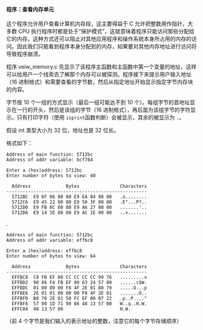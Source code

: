 #### 程序：查看内存单元

这个程序允许用户查看计算机内存段，这主要得益于 C 允许把整数用作指针。大多数 CPU 执行程序时都是处于“保护模式”，这就意味着程序只能访问那些分配给它的内存。这种方式还可以阻止对其他应用程序和操作系统本身所占用的内存的访问。因此我们只能看到程序本身分配到的内存，如果要对其他内存地址进行访问将导致程序崩溃。

程序 veiw_memory.c 先显示了该程序主函数和主函数中第一个变量的地址，这样可以给用户一个线索去了解那个内存可以被探测。程序接下来提示用户输入地址（16 进制格式）和需要查看的字节数，然后从指定地址开始显示指定字节内存块的内容。

字节按 10 个一组的方式显示（最后一组可能达不到 10 个）。每组字节的首地址显示在一行的开头，然后是该组的字节（16 进制格式），再后面为该组字节的字符显示。只有打印字符（使用 `isprint`函数判断）会被显示，其余的被显示为 `.`。

假设 int 类型大小为 32 位，地址也是 32 位长。

格式如下：

```
Address of main function: 5712bc
Address of addr variable: bcf784

Enter a (hex)address: 5712bc
Enter number of bytes to view: 40

  Address             Bytes               Characters
----------------------------------------------------
  5712BC  E9 6F 06 00 00 E9 EA 04 00 00   .o........
  5712C6  E9 45 22 00 00 E9 50 3F 00 00   .E"...P?..
  5712D0  E9 FB 0C 00 00 E9 A6 27 00 00   .......'..
  5712DA  E9 14 3E 00 00 E9 AC 1E 00 00   ..>.......
```

.

```
Address of main function: 5712bc
Address of addr variable: effbc8

Enter a (hex)address: effbc8
Enter number of bytes to view: 64

  Address             Bytes               Characters
----------------------------------------------------
  EFFBC8  C8 FB EF 00 CC CC CC CC 99 76   .........v
  EFFBD2  90 86 F4 FB EF 00 63 24 57 00   ......c$W.
  EFFBDC  01 00 00 00 F8 4F 2E 01 B0 70   .....O...p
  EFFBE6  2E 01 01 00 00 00 F8 4F 2E 01   .......O..
  EFFBF0  B0 70 2E 01 50 FC EF 00 B7 22   .p..P...."
  EFFBFA  57 00 1D 71 90 86 48 13 57 00   W..q..H.W.
  EFFC04  48 13 57 00                     H.W.

```

（前 4 个字节是我们输入的表示地址的整数，注意它的每个字节存储顺序）